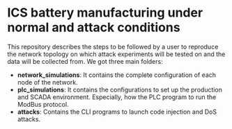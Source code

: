 # ICS battery manufacturing under normal and attack conditions

This repository describes the steps to be followed by a user to reproduce the network topology on which attack experiments will be tested on and the data will be collected from. We got three main folders:

- **network_simulations**: It contains the complete configuration of each node of the network.
- **plc_simulations**: It contains the configurations to set up the production and SCADA environment. Especially, how the PLC program to run the ModBus protocol.
- **attacks**: Contains the CLI programs to launch code injection and DoS attacks.